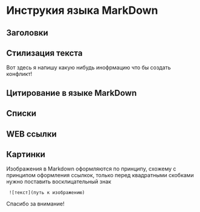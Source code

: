 # Инструкия языка MarkDown

## Заголовки

## Стилизация текста
 
 Вот здесь я напишу какую нибудь инофрмацию что бы создать конфликт!

## Цитирование в языке MarkDown

## Списки

## WEB ссылки

## Картинки

Изображения в Markdown оформляются по принципу, схожему с принципом оформления ссылкок, только перед квадратными скобками нужно поставить восклицательный знак
```
 ![текст](путь к изображению)
```

Спасибо за внимание!
